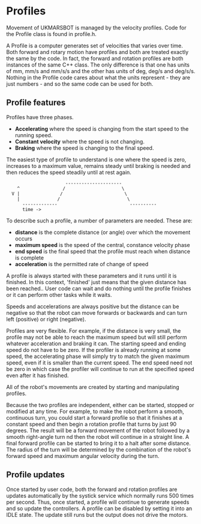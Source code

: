 # Profiles

Movement of UKMARSBOT is managed by the velocity profiles. Code for the Profile class is found in profile.h.

A Profile is a computer generates set of velocities that varies over time. Both forward and rotary motion have profiles and both are treated exactly the same by the code. In fact, the forward and rotation profiles are both instances of the same C++ class. The only difference is that one has units of mm, mm/s and mm/s/s and the other has units of deg, deg/s and deg/s/s. Nothing in the Profile code cares about what the units represent - they are just numbers - and so the same code can be used for both.

## Profile features

Profiles have three phases.

 - **Accelerating** where the speed is changing from the start speed to the running speed.
 - **Constant velocity** where the speed is not changing.
 - **Braking** where the speed is changing to the final speed.

 The easiest type of profile to understand is one where the speed is zero, increases to a maximum value, remains steady until braking is needed and then reduces the speed steadily until at rest again.

```
                      ---------------------
    ^                /                     \
  V |               /                       \
    |              /                         \
      -------------                           ----------
      time ->

```

To describe such a profile, a number of parameters are needed. These are:

 - **distance** is the complete distance (or angle) over which the movement occurs
 - **maximum speed** is the speed of the central, constance velocity phase
 - **end speed** is the final speed that the profile must reach when distance is complete
 - **acceleration** is the permitted rate of change of speed

A profile is always started with these parameters and it runs until it is finished. In this context, 'finished' just means that the given distance has been reached.. User code can wait and do nothing until the profile finishes or it can perform other tasks while it waits.

Speeds and accelerations are always positive but the distance can be negative so that the robot can move forwards or backwards and can turn left (positive) or right (negative).

Profiles are very flexible. For example, if the distance is very small, the profile may not be able to reach the maximum speed but will still perform whatever acceleration and braking it can. The starting speed and ending speed do not have to be zero. If the profiler is already running at some speed, the accelerating phase will simply try to match the given maximum speed, even if it is smaller than the current speed. The end speed need not be zero in which case the profiler will continue to run at the specified speed even after it has finished.

All of the robot's movements are created by starting and manipulating profiles.

Because the two profiles are independent, either can be started, stopped or modified at any time. For example, to make the robot perform a smooth, continuous turn, you could start a forward profile so that it finishes at a constant speed and then begin a rotation profile that turns by just 90 degrees. The result will be a forward movement of the robot followed by a smooth right-angle turn nd then the robot will continue in a straight line. A final forward profile can be started to bring it to a halt after some distance. The radius of the turn will be determined by the combination of the robot's forward speed and maximum angular velocity during the turn.

## Profile updates

Once started by user code, both the forward and rotation profiles are updates automatically by the systick service which normally runs 500 times per second. Thus, once started, a profile will continue to generate speeds and so update the controllers. A profile can be disabled by setting it into an IDLE state. The update still runs but the output does not drive the motors.
